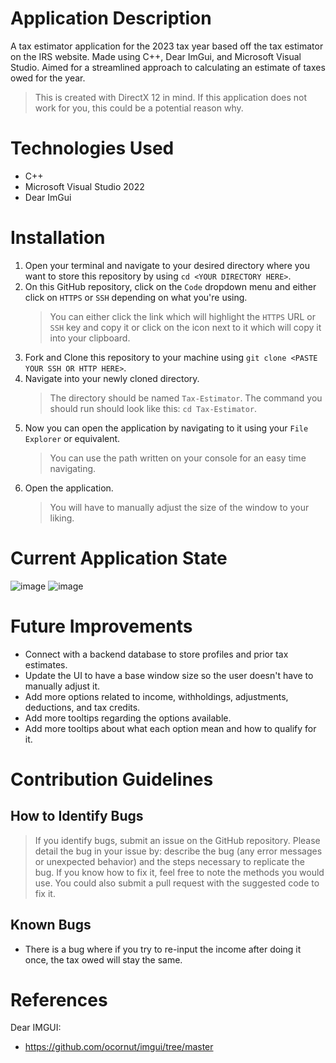 # Application Description

A tax estimator application for the 2023 tax year based off the tax estimator on the IRS website.  Made using C++, Dear ImGui, and Microsoft Visual Studio.  Aimed for a streamlined approach to calculating an estimate of taxes owed for the year.

> This is created with DirectX 12 in mind.  If this application does not work for you, this could be a potential reason why.

# Technologies Used

- C++
- Microsoft Visual Studio 2022
- Dear ImGui

# Installation

1. Open your terminal and navigate to your desired directory where you want to store this repository by using `cd <YOUR DIRECTORY HERE>`.
2. On this GitHub repository, click on the `Code` dropdown menu and either click on `HTTPS` or `SSH` depending on what you're using.
    > You can either click the link which will highlight the `HTTPS` URL or `SSH` key and copy it or click on the icon next to it which will copy it into your clipboard.
3. Fork and Clone this repository to your machine using `git clone <PASTE YOUR SSH OR HTTP HERE>`.
4. Navigate into your newly cloned directory.
    > The directory should be named `Tax-Estimator`.  The command you should run should look like this: `cd Tax-Estimator`.
5. Now you can open the application by navigating to it using your `File Explorer` or equivalent.
    > You can use the path written on your console for an easy time navigating.
6. Open the application.
    > You will have to manually adjust the size of the window to your liking.

# Current Application State

![image](https://user-images.githubusercontent.com/65789692/214377841-14aeba52-ee69-4a8e-afe3-cd352b30e93f.png)
![image](https://user-images.githubusercontent.com/65789692/214378161-b2ba993b-9578-4603-b1ea-2b5879ec477f.png)

# Future Improvements

- Connect with a backend database to store profiles and prior tax estimates.
- Update the UI to have a base window size so the user doesn't have to manually adjust it.
- Add more options related to income, withholdings, adjustments, deductions, and tax credits.
- Add more tooltips regarding the options available.
- Add more tooltips about what each option mean and how to qualify for it.

# Contribution Guidelines

## How to Identify Bugs

> If you identify bugs, submit an issue on the GitHub repository.  Please detail the bug in your issue by: describe the bug (any error messages or unexpected behavior) and the steps necessary to replicate the bug.  If you know how to fix it, feel free to note the methods you would use.  You could also submit a pull request with the suggested code to fix it.

## Known Bugs

- There is a bug where if you try to re-input the income after doing it once, the tax owed will stay the same.

# References

Dear IMGUI:
- https://github.com/ocornut/imgui/tree/master